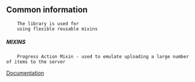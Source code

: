 ## Common information

```
    The library is used for
    using flexible reusable mixins
```

##### MIXINS

```
    Progress Action Mixin - used to emulate uploading a large number of items to the server
```
[Documentation](src/progressActionMixin/README.PROGRESS_ACTION.md)
